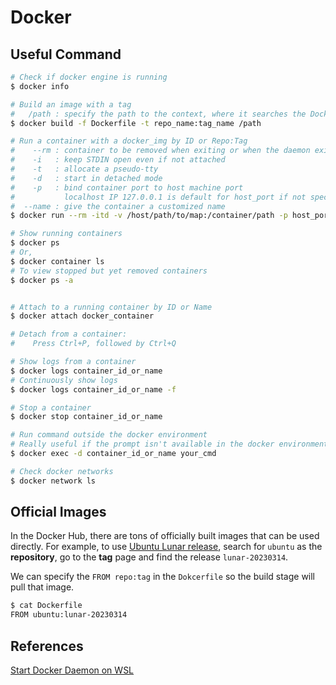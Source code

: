# Docker

## Useful Command

```sh
# Check if docker engine is running
$ docker info

# Build an image with a tag
#   /path : specify the path to the context, where it searches the Dockerfile
$ docker build -f Dockerfile -t repo_name:tag_name /path

# Run a container with a docker_img by ID or Repo:Tag
#    --rm : container to be removed when exiting or when the daemon exits
#    -i   : keep STDIN open even if not attached
#    -t   : allocate a pseudo-tty
#    -d   : start in detached mode
#    -p   : bind container port to host machine port
#           localhost IP 127.0.0.1 is default for host_port if not specified
#  --name : give the container a customized name
$ docker run --rm -itd -v /host/path/to/map:/container/path -p host_port:container_port --name given_container_name docker_img

# Show running containers
$ docker ps
# Or,
$ docker container ls
# To view stopped but yet removed containers
$ docker ps -a


# Attach to a running container by ID or Name
$ docker attach docker_container

# Detach from a container:
#    Press Ctrl+P, followed by Ctrl+Q

# Show logs from a container
$ docker logs container_id_or_name
# Continuously show logs
$ docker logs container_id_or_name -f

# Stop a container
$ docker stop container_id_or_name

# Run command outside the docker environment
# Really useful if the prompt isn't available in the docker environment
$ docker exec -d container_id_or_name your_cmd

# Check docker networks
$ docker network ls
```

## Official Images

In the Docker Hub, there are tons of officially built images that can be used directly. For example, to use [Ubuntu Lunar release](https://hub.docker.com/_/ubuntu/tags), search for `ubuntu` as the **repository**, go to the **tag** page and find the release `lunar-20230314`. 

We can specify the `FROM repo:tag` in the `Dokcerfile` so the build stage will pull that image.

```sh
$ cat Dockerfile
FROM ubuntu:lunar-20230314
```

## References

[Start Docker Daemon on WSL](https://blog.nillsf.com/index.php/2020/06/29/how-to-automatically-start-the-docker-daemon-on-wsl2/)
